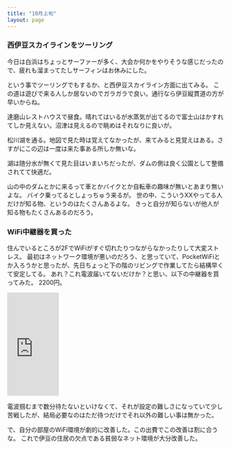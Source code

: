 ```yaml
---
title: "10月上旬"
layout: page	
---
```


### 西伊豆スカイラインをツーリング

今日は白浜はちょっとサーファーが多く、大会か何かをやりそうな感じだったので、疲れも溜まってたしサーフィンはお休みにした。

という事でツーリングでもするか、と西伊豆スカイライン方面に出てみる。
この道は遊びで来る人しか居ないのでガラガラで良い。通行なら伊豆縦貫道の方が早いからね。

達磨山レストハウスで昼食。晴れてはいるが水蒸気が出てるので富士山はかすれてしか見えない。沼津は見えるので眺めはそれなりに良いが。

松川湖を通る。地図で見た時は覚えてなかったが、来てみると見覚えはある。さすがにこの辺は一度は来た事ある所しか無いな。

湖は随分水が無くて見た目はいまいちだったが、ダムの側は良く公園として整備されてて快適だ。

山の中のダムとかに来るって車とかバイクとか自転車の趣味が無いとあまり無いよな。
バイク乗ってるとしょっちゅう来るが。
世の中、こういうXXやってる人だけが知る物、というのはたくさんあるよな。
きっと自分が知らないが他人が知る物もたくさんあるのだろう。

### WiFi中継器を買った

住んでいるところが2FでWiFiがすぐ切れたりつながらなかったりして大変ストレス。
最初はネットワーク環境が悪いのだろう、と思っていて、PocketWiFiとか入ろうかと思ったが、先日ちょっと下の階のリビングで作業してたら結構早くて安定してる。
あれ？これ電波届いてないだけか？と思い、以下の中継器を買ってみた。
2200円。

<iframe style="width:120px;height:240px;" marginwidth="0" marginheight="0" scrolling="no" frameborder="0" src="https://rcm-fe.amazon-adsystem.com/e/cm?ref=qf_sp_asin_til&t=karino203-22&m=amazon&o=9&p=8&l=as1&IS1=1&detail=1&asins=B01GNP5UY6&bc1=ffffff&lt1=_top&fc1=333333&lc1=0066c0&bg1=ffffff&f=ifr"> </iframe>

電波掴むまで数分待たないといけなくて、それが設定の難しさになっていて少し苦戦したが、結局必要なのはただ待つだけでそれ以外の難しい事は無かった。

で、自分の部屋のWiFi環境が劇的に改善した。この出費でこの改善は割に合うな。
これで伊豆の住居の欠点である貧弱なネット環境が大分改善した。

